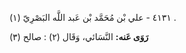 ٤١٣١ - علي بْن مُحَمَّد بْن عَبد اللَّه البَصْرِيّ (١) .

**رَوَى عَنه:** النَّسَائي، وَقَال (٢) : صالح (٣)